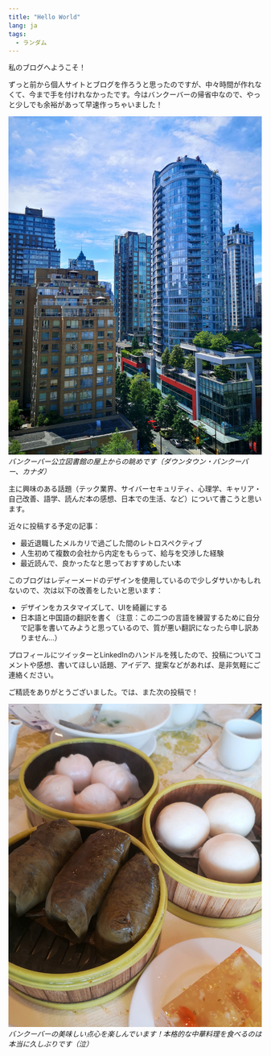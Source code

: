 ```yaml
---
title: "Hello World"
lang: ja
tags:
  - ランダム
---
```


私のブログへようこそ！

ずっと前から個人サイトとブログを作ろうと思ったのですが、中々時間が作れなくて、今まで手を付けれなかったです。今はバンクーバーの帰省中なので、やっと少しでも余裕があって早速作っちゃいました！

![](/assets/images/2022-06-22/1.jpg)
*バンクーバー公立図書館の屋上からの眺めです（ダウンタウン・バンクーバー、カナダ）*

主に興味のある話題（テック業界、サイバーセキュリティ、心理学、キャリア・自己改善、語学、読んだ本の感想、日本での生活、など）について書こうと思います。

近々に投稿する予定の記事：
- 最近退職したメルカリで過ごした間のレトロスペクティブ
- 人生初めて複数の会社から内定をもらって、給与を交渉した経験
- 最近読んで、良かったなと思っておすすめしたい本

このブログはレディーメードのデザインを使用しているので少しダサいかもしれないので、次は以下の改善をしたいと思います：
- デザインをカスタマイズして、UIを綺麗にする
- 日本語と中国語の翻訳を書く（注意：この二つの言語を練習するために自分で記事を書いてみようと思っているので、質が悪い翻訳になったら申し訳ありません…）

プロフィールにツイッターとLinkedInのハンドルを残したので、投稿についてコメントや感想、書いてほしい話題、アイデア、提案などがあれば、是非気軽にご連絡ください。

ご精読をありがとうございました。では、また次の投稿で！

![](/assets/images/2022-06-22/2.jpg)
*バンクーバーの美味しい点心を楽しんでいます！本格的な中華料理を食べるのは本当に久しぶりです（泣）*
